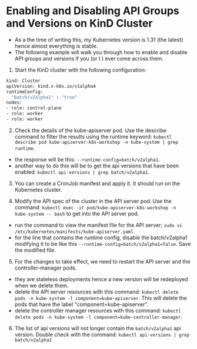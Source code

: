 # Enabling and Disabling API Groups and Versions on KinD Cluster
- As a the time of writing this, my Kubernetes version is 1.31 (the latest) hence almost everything is stable.
- The following example will walk you through how to enable and disable API groups and versions if you (or I ) ever come across them.

1. Start the KinD cluster with the following configuration:
```bash
kind: Cluster
apiVersion: kind.x-k8s.io/v1alpha4
runtimeConfig:
  "batch/v2alpha1" : "true"
nodes:
- role: control-plane
- role: worker
- role: worker
```

2. Check the details of the kube-apiserver pod. Use the describe command to filter the results using the runtime keyword: `kubectl describe pod kube-apiserver-k8s-workshop -n kube-system | grep runtime`.
  - the response will be this: `--runtime-config=batch/v2alpha1`.
  - another way to do this will be to get the api versions that have been enabled: `kubectl api-versions | grep batch/v2alpha1`.

3. You can create a CronJob manifest and apply it. It should run on the Kubernetes cluster.

4. Modify the API spec of the cluster in the API server pod. Use the command: `kubectl exec -it pod/kube-apiserver-k8s-workshop -n kube-system -- bash` to get into the API server pod.
  - run the command to view the manifest file for the API server; `sudo vi /etc/kubernetes/manifests/kube-apiserver.yaml`.
  - for the line that contains the runtime config, disable the batch/v2alpha1 modifying it to be like this `--runtime-config=batch/v2alpha1=false`. Save the modified file.

5. For the changes to take effect, we need to restart the API server and the controller-manager pods. 
  - they are stateless deployments hence a new version will be redeployed when we delete them.
  - delete the API server resources with this command: `kubectl delete pods -n kube-system -l component=kube-apiserver`. This will delete the pods that have the label "component=kube-apiserver".
  - delete the controller manager resources with this command: `kubectl delete pods -n kube-system -l component=kube-controller-manager`.

6. The list of api versions will not longer contain the `batch/v2alpha1` api version. Double check with the command: `kubectl api-versions | grep batch/v2alpha1`